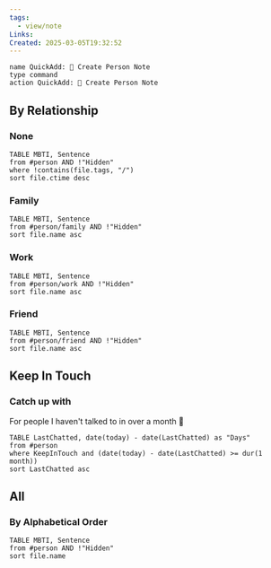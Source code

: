 ```yaml
---
tags:
  - view/note
Links: 
Created: 2025-03-05T19:32:52
---
```


```button
name QuickAdd: 👤 Create Person Note
type command
action QuickAdd: 👤 Create Person Note
```

## By Relationship
### None
```dataview
TABLE MBTI, Sentence
from #person AND !"Hidden"
where !contains(file.tags, "/")
sort file.ctime desc
```

### Family

```dataview
TABLE MBTI, Sentence
from #person/family AND !"Hidden"
sort file.name asc
```

### Work

```dataview
TABLE MBTI, Sentence
from #person/work AND !"Hidden"
sort file.name asc
```

### Friend

```dataview
TABLE MBTI, Sentence
from #person/friend AND !"Hidden"
sort file.name asc
```

## Keep In Touch

### Catch up with

For people I haven't talked to in over a month 🤯

```dataview
TABLE LastChatted, date(today) - date(LastChatted) as "Days"
from #person
where KeepInTouch and (date(today) - date(LastChatted) >= dur(1 month))
sort LastChatted asc
```

## All
### By Alphabetical Order

```dataview
TABLE MBTI, Sentence
from #person AND !"Hidden"
sort file.name
```
